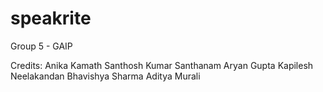 # speakrite
Group 5 - GAIP

Credits: 
Anika Kamath
Santhosh Kumar Santhanam
Aryan Gupta
Kapilesh Neelakandan
Bhavishya Sharma
Aditya Murali
